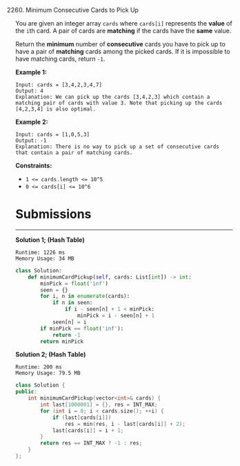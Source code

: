 2260. Minimum Consecutive Cards to Pick Up

You are given an integer array `cards` where `cards[i]` represents the **value** of the `i`th card. A pair of cards are **matching** if the cards have the **same** value.

Return the **minimum** number of **consecutive** cards you have to pick up to have a pair of **matching** cards among the picked cards. If it is impossible to have matching cards, return `-1`.

 

**Example 1:**
```
Input: cards = [3,4,2,3,4,7]
Output: 4
Explanation: We can pick up the cards [3,4,2,3] which contain a matching pair of cards with value 3. Note that picking up the cards [4,2,3,4] is also optimal.
```

**Example 2:**
```
Input: cards = [1,0,5,3]
Output: -1
Explanation: There is no way to pick up a set of consecutive cards that contain a pair of matching cards.
```

**Constraints:**

* `1 <= cards.length <= 10^5`
* `0 <= cards[i] <= 10^6`

# Submissions
---
**Solution 1; (Hash Table)**
```
Runtime: 1226 ms
Memory Usage: 34 MB
```
```python
class Solution:
    def minimumCardPickup(self, cards: List[int]) -> int:
        minPick = float('inf')
        seen = {}
        for i, n in enumerate(cards):
            if n in seen:
                if i - seen[n] + 1 < minPick:
                    minPick = i - seen[n] + 1
            seen[n] = i
        if minPick == float('inf'):
            return -1
        return minPick
```

**Solution 2; (Hash Table)**
```
Runtime: 200 ms
Memory Usage: 79.5 MB
```
```c++
class Solution {
public:
    int minimumCardPickup(vector<int>& cards) {
        int last[1000001] = {}, res = INT_MAX;
        for (int i = 0; i < cards.size(); ++i) {
            if (last[cards[i]])
                res = min(res, i - last[cards[i]] + 2);
            last[cards[i]] = i + 1;
        }
        return res == INT_MAX ? -1 : res;
    }
};
```
